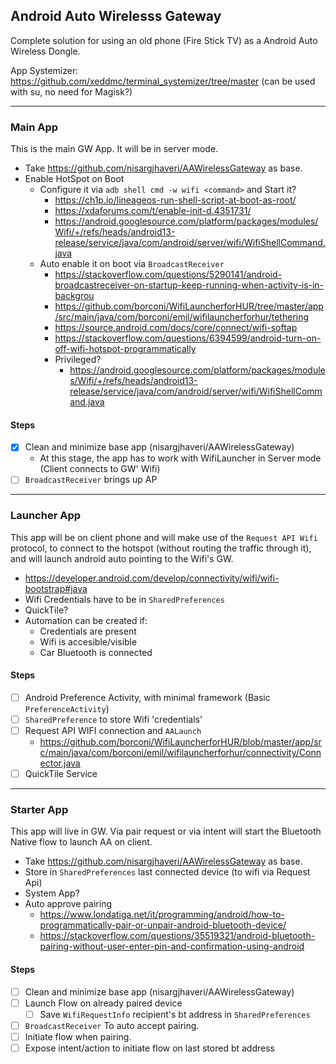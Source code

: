 ## Android Auto Wirelesss Gateway
Complete solution for using an old phone (Fire Stick TV) as a Android Auto Wireless Dongle.

App Systemizer: https://github.com/xeddmc/terminal_systemizer/tree/master (can be used with su, no need for Magisk?)

---
### Main App
This is the main GW App. It will be in server mode.
- Take https://github.com/nisargjhaveri/AAWirelessGateway as base.
- Enable HotSpot on Boot
  -  Configure it via `adb shell cmd -w wifi <command>` and Start it?
     - https://ch1p.io/lineageos-run-shell-script-at-boot-as-root/
     - https://xdaforums.com/t/enable-init-d.4351731/
     - https://android.googlesource.com/platform/packages/modules/Wifi/+/refs/heads/android13-release/service/java/com/android/server/wifi/WifiShellCommand.java
  -  Auto enable it on boot via `BroadcastReceiver`
     - https://stackoverflow.com/questions/5290141/android-broadcastreceiver-on-startup-keep-running-when-activity-is-in-backgrou
     - https://github.com/borconi/WifiLauncherforHUR/tree/master/app/src/main/java/com/borconi/emil/wifilauncherforhur/tethering
     - https://source.android.com/docs/core/connect/wifi-softap
     - https://stackoverflow.com/questions/6394599/android-turn-on-off-wifi-hotspot-programmatically
     - Privileged?
       - https://android.googlesource.com/platform/packages/modules/Wifi/+/refs/heads/android13-release/service/java/com/android/server/wifi/WifiShellCommand.java

#### Steps
- [X] Clean and minimize base app (nisargjhaveri/AAWirelessGateway)
  - At this stage, the app has to work with WifiLauncher in Server mode (Client connects to GW' Wifi)
- [ ] `BroadcastReceiver` brings up AP
---
### Launcher App
This app will be on client phone and will make use of the `Request API Wifi` protocol, to connect to the hotspot (without routing the traffic through it), and will launch android auto pointing to the Wifi's GW.
- https://developer.android.com/develop/connectivity/wifi/wifi-bootstrap#java
- Wifi Credentials have to be in `SharedPreferences`
- QuickTile?
- Automation can be created if:
  - Credentials are present
  - Wifi is accesible/visible
  - Car Bluetooth is connected
   
#### Steps
- [ ] Android Preference Activity, with minimal framework (Basic `PreferenceActivity`)
- [ ] `SharedPreference` to store Wifi 'credentials'
- [ ] Request API WIFI connection and `AALaunch`
  - https://github.com/borconi/WifiLauncherforHUR/blob/master/app/src/main/java/com/borconi/emil/wifilauncherforhur/connectivity/Connector.java
- [ ] QuickTile Service
---
### Starter App
This app will live in GW. Via pair request or via intent will start the Bluetooth Native flow to launch AA on client.
- Take https://github.com/nisargjhaveri/AAWirelessGateway as base.
- Store in `SharedPreferences` last connected device (to wifi via Request Api)
- System App?
- Auto approve pairing
  - https://www.londatiga.net/it/programming/android/how-to-programmatically-pair-or-unpair-android-bluetooth-device/
  - https://stackoverflow.com/questions/35519321/android-bluetooth-pairing-without-user-enter-pin-and-confirmation-using-android

#### Steps
- [ ] Clean and minimize base app (nisargjhaveri/AAWirelessGateway)
- [ ] Launch Flow on already paired device
  - [ ] Save `WifiRequestInfo` recipient's bt address in `SharedPreferences`
- [ ] `BroadcastReceiver` To auto accept pairing.
- [ ] Initiate flow when pairing.
- [ ] Expose intent/action to initiate flow on last stored bt address
